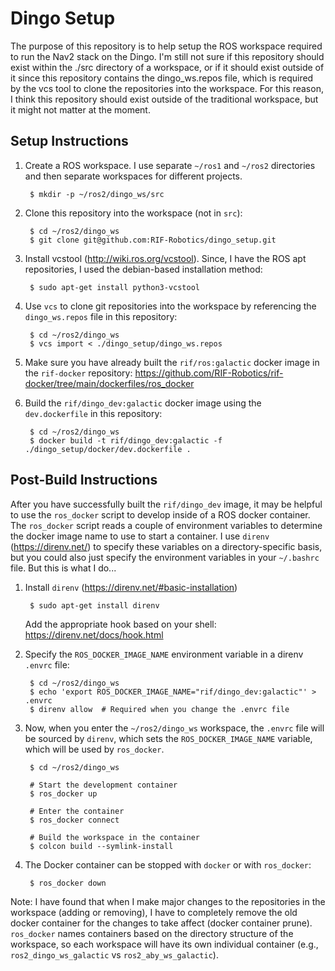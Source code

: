 # Dingo Setup

The purpose of this repository is to help setup the ROS workspace required to
run the Nav2 stack on the Dingo. I'm still not sure if this repository should
exist within the ./src directory of a workspace, or if it should exist outside
of it since this repository contains the dingo_ws.repos file, which is required
by the vcs tool to clone the repositories into the workspace. For this reason,
I think this repository should exist outside of the traditional workspace, but
it might not matter at the moment.

## Setup Instructions

1. Create a ROS workspace. I use separate `~/ros1` and `~/ros2` directories and
   then separate workspaces for different projects.

        $ mkdir -p ~/ros2/dingo_ws/src

2. Clone this repository into the workspace (not in `src`):

        $ cd ~/ros2/dingo_ws
        $ git clone git@github.com:RIF-Robotics/dingo_setup.git

3. Install vcstool (http://wiki.ros.org/vcstool). Since, I have the ROS apt
   repositories, I used the debian-based installation method:

        $ sudo apt-get install python3-vcstool

4. Use `vcs` to clone git repositories into the workspace by referencing the
   `dingo_ws.repos` file in this repository:

        $ cd ~/ros2/dingo_ws
        $ vcs import < ./dingo_setup/dingo_ws.repos

5. Make sure you have already built the `rif/ros:galactic` docker image in the
   `rif-docker` repository:
   https://github.com/RIF-Robotics/rif-docker/tree/main/dockerfiles/ros_docker

6. Build the `rif/dingo_dev:galactic` docker image using the `dev.dockerfile`
   in this repository:

        $ cd ~/ros2/dingo_ws
        $ docker build -t rif/dingo_dev:galactic -f ./dingo_setup/docker/dev.dockerfile .

## Post-Build Instructions

After you have successfully built the `rif/dingo_dev` image, it may be helpful
to use the `ros_docker` script to develop inside of a ROS docker container. The
`ros_docker` script reads a couple of environment variables to determine the
docker image name to use to start a container. I use `direnv`
(https://direnv.net/) to specify these variables on a directory-specific basis,
but you could also just specify the environment variables in your `~/.bashrc`
file. But this is what I do...

1. Install `direnv` (https://direnv.net/#basic-installation)

        $ sudo apt-get install direnv

   Add the appropriate hook based on your shell:
   https://direnv.net/docs/hook.html

2. Specify the `ROS_DOCKER_IMAGE_NAME` environment variable in a direnv
   `.envrc` file:

        $ cd ~/ros2/dingo_ws
        $ echo 'export ROS_DOCKER_IMAGE_NAME="rif/dingo_dev:galactic"' > .envrc
        $ direnv allow  # Required when you change the .envrc file

3. Now, when you enter the `~/ros2/dingo_ws` workspace, the `.envrc` file will
   be sourced by `direnv`, which sets the `ROS_DOCKER_IMAGE_NAME` variable,
   which will be used by `ros_docker`.

        $ cd ~/ros2/dingo_ws

        # Start the development container
        $ ros_docker up

        # Enter the container
        $ ros_docker connect

        # Build the workspace in the container
        $ colcon build --symlink-install

4. The Docker container can be stopped with `docker` or with `ros_docker`:

        $ ros_docker down

Note: I have found that when I make major changes to the repositories in the
workspace (adding or removing), I have to completely remove the old docker
container for the changes to take affect (docker container prune). `ros_docker`
names containers based on the directory structure of the workspace, so each
workspace will have its own individual container (e.g.,
`ros2_dingo_ws_galactic` vs `ros2_aby_ws_galactic`).
